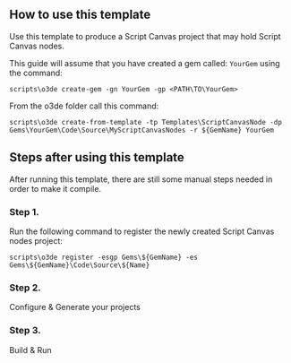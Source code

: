 ## How to use this template

Use this template to produce a Script Canvas project that may hold Script Canvas nodes. 


This guide will assume that you have created a gem called: `YourGem` using the command: 

```
scripts\o3de create-gem -gn YourGem -gp <PATH\TO\YourGem>
```

From the o3de folder call this command:

```
scripts\o3de create-from-template -tp Templates\ScriptCanvasNode -dp Gems\YourGem\Code\Source\MyScriptCanvasNodes -r ${GemName} YourGem
```

## Steps after using this template

After running this template, there are still some manual steps needed in order to make it compile.

### Step 1.

Run the following command to register the newly created Script Canvas nodes project:

```
scripts\o3de register -esgp Gems\${GemName} -es Gems\${GemName}\Code\Source\${Name}
```

### Step 2.

Configure & Generate your projects

### Step 3. 

Build & Run